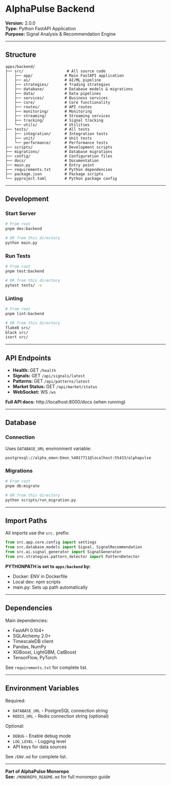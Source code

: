 # AlphaPulse Backend

**Version:** 2.0.0  
**Type:** Python FastAPI Application  
**Purpose:** Signal Analysis & Recommendation Engine

---

## Structure

```
apps/backend/
├── src/                   # All source code
│   ├── app/              # Main FastAPI application
│   ├── ai/               # AI/ML pipeline
│   ├── strategies/       # Trading strategies
│   ├── database/         # Database models & migrations
│   ├── data/             # Data pipelines
│   ├── services/         # Business services
│   ├── core/             # Core functionality
│   ├── routes/           # API routes
│   ├── monitoring/       # Monitoring
│   ├── streaming/        # Streaming services
│   ├── tracking/         # Signal tracking
│   └── utils/            # Utilities
├── tests/                # All tests
│   ├── integration/      # Integration tests
│   ├── unit/             # Unit tests
│   └── performance/      # Performance tests
├── scripts/              # Development scripts
├── migrations/           # Database migrations
├── config/               # Configuration files
├── docs/                 # Documentation
├── main.py               # Entry point
├── requirements.txt      # Python dependencies
├── package.json          # Package scripts
└── pyproject.toml        # Python package config
```

---

## Development

### Start Server

```bash
# From root
pnpm dev:backend

# OR from this directory
python main.py
```

### Run Tests

```bash
# From root
pnpm test:backend

# OR from this directory
pytest tests/ -v
```

### Linting

```bash
# From root
pnpm lint:backend

# OR from this directory
flake8 src/
black src/
isort src/
```

---

## API Endpoints

- **Health:** GET `/health`
- **Signals:** GET `/api/signals/latest`
- **Patterns:** GET `/api/patterns/latest`
- **Market Status:** GET `/api/market/status`
- **WebSocket:** WS `/ws`

**Full API docs:** http://localhost:8000/docs (when running)

---

## Database

### Connection

Uses `DATABASE_URL` environment variable:
```
postgresql://alpha_emon:Emon_%4017711@localhost:55433/alphapulse
```

### Migrations

```bash
# From root
pnpm db:migrate

# OR from this directory
python scripts/run_migration.py
```

---

## Import Paths

All imports use the `src.` prefix:

```python
from src.app.core.config import settings
from src.database.models import Signal, SignalRecommendation
from src.ai.signal_generator import SignalGenerator
from src.strategies.pattern_detector import PatternDetector
```

**PYTHONPATH is set to `apps/backend` by:**
- Docker: ENV in Dockerfile
- Local dev: npm scripts
- main.py: Sets up path automatically

---

## Dependencies

Main dependencies:
- FastAPI 0.104+
- SQLAlchemy 2.0+
- TimescaleDB client
- Pandas, NumPy
- XGBoost, LightGBM, CatBoost
- TensorFlow, PyTorch

See `requirements.txt` for complete list.

---

## Environment Variables

Required:
- `DATABASE_URL` - PostgreSQL connection string
- `REDIS_URL` - Redis connection string (optional)

Optional:
- `DEBUG` - Enable debug mode
- `LOG_LEVEL` - Logging level
- API keys for data sources

See `/ENV.md` for complete list.

---

**Part of AlphaPulse Monorepo**  
**See:** `/MONOREPO_README.md` for full monorepo guide

